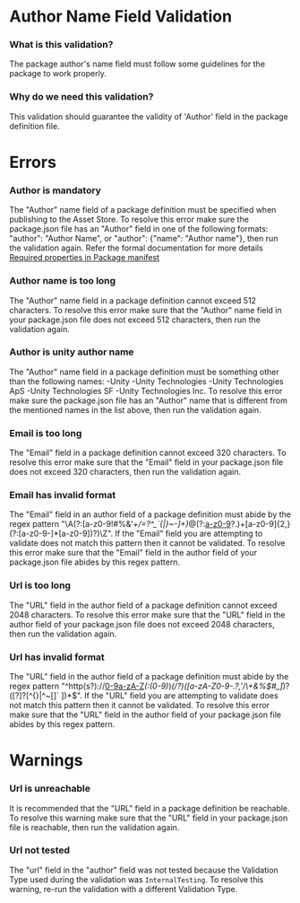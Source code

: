 # Author Name Field Validation

### What is this validation?
The package author's name field must follow some guidelines for the package to work properly.

### Why do we need this validation?
This validation should guarantee the validity of 'Author' field in the package definition file.

# Errors
### Author is mandatory
The "Author" name field of a package definition must be specified when publishing to the Asset Store. To resolve this error make sure the package.json file has an "Author" field in one of the following formats: "author": "Author Name", or "author": {"name": "Author name"}, then run the validation again. Refer the formal documentation for more details [Required properties in Package manifest](https://docs.unity3d.com/Manual/upm-manifestPkg.html)

### Author name is too long
The "Author" name field in a package definition cannot exceed 512 characters. To resolve this error make sure that the "Author" name field in your package.json file does not exceed 512 characters, then run the validation again.

### Author is unity author name
The "Author" name field in a package definition must be something other than the following names:
-Unity
-Unity Technologies
-Unity Technologies ApS
-Unity Technologies SF
-Unity Technologies Inc.
To resolve this error make sure the package.json file has an "Author" name that is different from the mentioned names in the list above, then run the validation again.

### Email is too long
The "Email" field in a package definition cannot exceed 320 characters. To resolve this error make sure that the "Email" field in your package.json file does not exceed 320 characters, then run the validation again.

### Email has invalid format
The "Email" field in an author field of a package definition must abide by the regex pattern "\A(?:[a-z0-9!#$%&'*+/=?^_`{|}~-]+(?:\.[a-z0-9!#$%&'*+/=?^_`{|}~-]+)*@(?:[a-z0-9](?:[a-z0-9-]*[a-z0-9])?\.)+[a-z0-9]{2,}(?:[a-z0-9-]*[a-z0-9])?)\Z". If the "Email" field you are attempting to validate does not match this pattern then it cannot be validated. To resolve this error make sure that the "Email" field in the author field of your package.json file abides by this regex pattern.

### Url is too long
The "URL" field in the author field of a package definition cannot exceed 2048 characters. To resolve this error make sure that the "URL" field in the author field of your package.json file does not exceed 2048 characters, then run the validation again.

### Url has invalid format
The "URL" field in the author field of a package definition must abide by the regex pattern "^http(s?)\:\/\/[0-9a-zA-Z]([-.\w]*[0-9a-zA-Z])*(:(0-9)*)*(\/?)([a-zA-Z0-9\-\.\?\,\'\/\\\+&%\$#_]*)?([\?]?[^{}|\^~[\]` ])*$". If the "URL" field you are attempting to validate does not match this pattern then it cannot be validated. To resolve this error make sure that the "URL" field in the author field of your package.json file abides by this regex pattern.

# Warnings
### Url is unreachable
It is recommended that the "URL" field in a package definition be reachable. To resolve this warning make sure that the "URL" field in your package.json file is reachable, then run the validation again.

### Url not tested
The "url" field in the "author" field was not tested because the Validation Type used during the validation was `InternalTesting`. To resolve this warning, re-run the validation with a different Validation Type. 
